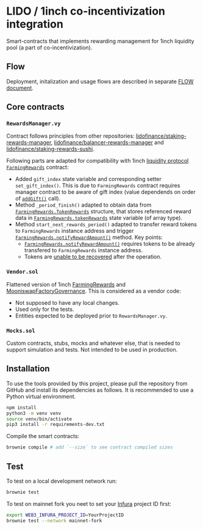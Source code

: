 # LIDO / 1inch co-incentivization integration

Smart-contracts that implements rewarding management for 1inch liquidity pool (a part of co-incentivization).

## Flow
Deployment, initalization and usage flows are described in separate [FLOW document](./FLOW.md).

## Core contracts

### `RewardsManager.vy`
Contract follows principles from other repositories: [lidofinance/staking-rewards-manager](https://github.com/lidofinance/staking-rewards-manager), [lidofinance/balancer-rewards-manager](https://github.com/lidofinance/balancer-rewards-manager) and [lidofinance/staking-rewards-sushi](https://github.com/lidofinance/staking-rewards-sushi).

Following parts are adapted for compatibility with 1inch [liquidity protocol](https://github.com/1inch/liquidity-protocol) [`FarmingRewards`](https://github.com/1inch/liquidity-protocol/blob/master/contracts/inch/farming/FarmingRewards.sol) contract:
- Added `gift_index` state variable and corresponding setter `set_gift_index()`. This is due to `FarmingRewards` contract requires manager contract to be aware of gift index (value dependends on order of [`addGift()`](https://github.com/1inch/liquidity-protocol/blob/d0c38df6703ac965dacbe09a9c61a5f8366152f1/contracts/utils/BaseRewards.sol#L144-L161) call).
- Method `_period_finish()` adapted to obtain data from [`FarmingRewards.TokenRewards`](https://github.com/1inch/liquidity-protocol/blob/d0c38df6703ac965dacbe09a9c61a5f8366152f1/contracts/utils/BaseRewards.sol#L28) structure, that stores referenced reward data in [`FarmingRewards.tokenRewards`](https://github.com/1inch/liquidity-protocol/blob/d0c38df6703ac965dacbe09a9c61a5f8366152f1/contracts/utils/BaseRewards.sol#L36) state variable (of array type).
- Method `start_next_rewards_period()` adapted to transfer reward tokens to `FarmingRewards` instance address and trigger [`FarmingRewards.notifyRewardAmount()`](https://github.com/1inch/liquidity-protocol/blob/d0c38df6703ac965dacbe09a9c61a5f8366152f1/contracts/utils/BaseRewards.sol#L96-L120) method. Key points:
  - [`FarmingRewards.notifyRewardAmount()`](https://github.com/1inch/liquidity-protocol/blob/d0c38df6703ac965dacbe09a9c61a5f8366152f1/contracts/utils/BaseRewards.sol#L113) requires tokens to be already transfered to `FarmingRewards` instance address.
  - Tokens are [unable to be recovered](https://github.com/1inch/liquidity-protocol/blob/master/contracts/inch/farming/FarmingRewards.sol#L175-L177) after the operation.

### `Vendor.sol`
Flattened version of 1inch [FarmingRewards](https://github.com/1inch/liquidity-protocol/blob/master/contracts/inch/farming/FarmingRewards.sol) and [MooniswapFactoryGovernance](https://github.com/1inch/liquidity-protocol/blob/master/contracts/governance/MooniswapFactoryGovernance.sol). This is considered as a vendor code:
- Not supposed to have any local changes.
- Used only for the tests.
- Entities expected to be deployed prior to `RewardsManager.vy`.

### `Mocks.sol`
Custom contracts, stubs, mocks and whatever else, that is needed to support simulation and tests. Not intended to be used in production.

## Installation
To use the tools provided by this project, please pull the repository from GitHub and install its dependencies as follows. It is recommended to use a Python virtual environment.
```bash
npm install
python3 -m venv venv
source venv/bin/activate
pip3 install -r requirements-dev.txt
```
Compile the smart contracts:
```bash
brownie compile # add `--size` to see contract compiled sizes
```

## Test
To test on a local development network run:
```bash
brownie test
```
To test on mainnet fork you neet to set your [Infura](https://infura.io/product/ethereum) project ID first:
```bash
export WEB3_INFURA_PROJECT_ID=YourProjectID
brownie test --network mainnet-fork
```
